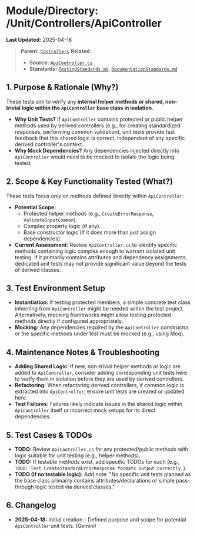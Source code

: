 # Module/Directory: /Unit/Controllers/ApiController

**Last Updated:** 2025-04-18

> **Parent:** [`Controllers`](../README.md)
> **Related:**
> * **Source:** [`ApiController.cs`](../../../../Zarichney.Server/Controllers/ApiController.cs)
> * **Standards:** [`TestingStandards.md`](../../../../Docs/Standards/TestingStandards.md), [`DocumentationStandards.md`](../../../../Docs/Standards/DocumentationStandards.md)

## 1. Purpose & Rationale (Why?)

These tests aim to verify any **internal helper methods or shared, non-trivial logic within the `ApiController` base class in isolation**.

* **Why Unit Tests?** If `ApiController` contains protected or public helper methods used by derived controllers (e.g., for creating standardized responses, performing common validation), unit tests provide fast feedback that this shared logic is correct, independent of any specific derived controller's context.
* **Why Mock Dependencies?** Any dependencies injected directly into `ApiController` would need to be mocked to isolate the logic being tested.

## 2. Scope & Key Functionality Tested (What?)

These tests focus *only* on methods defined directly within `ApiController`:

* **Potential Scope:**
    * Protected helper methods (e.g., `CreateErrorResponse`, `ValidateInputCommon`).
    * Complex property logic (if any).
    * Base constructor logic (if it does more than just assign dependencies).
* **Current Assessment:** Review `ApiController.cs` to identify specific methods containing logic complex enough to warrant isolated unit testing. If it primarily contains attributes and dependency assignments, dedicated unit tests may not provide significant value beyond the tests of derived classes.

## 3. Test Environment Setup

* **Instantiation:** If testing protected members, a simple concrete test class inheriting from `ApiController` might be needed within the test project. Alternatively, mocking frameworks might allow testing protected methods directly if configured appropriately.
* **Mocking:** Any dependencies required by the `ApiController` constructor or the specific methods under test must be mocked (e.g., using Moq).

## 4. Maintenance Notes & Troubleshooting

* **Adding Shared Logic:** If new, non-trivial helper methods or logic are added to `ApiController`, consider adding corresponding unit tests here to verify them in isolation before they are used by derived controllers.
* **Refactoring:** When refactoring derived controllers, if common logic is extracted into `ApiController`, ensure unit tests are created or updated here.
* **Test Failures:** Failures likely indicate issues in the shared logic within `ApiController` itself or incorrect mock setups for its direct dependencies.

## 5. Test Cases & TODOs

* **TODO:** Review `ApiController.cs` for any protected/public methods with logic suitable for unit testing (e.g., helper methods).
* **TODO:** If testable methods exist, add specific TODOs for each (e.g., `TODO: Test CreateStandardErrorResponse formats output correctly.`).
* **TODO (If no testable logic):** Add note: "No specific unit tests planned as the base class primarily contains attributes/declarations or simple pass-through logic tested via derived classes."

## 6. Changelog

* **2025-04-18:** Initial creation - Defined purpose and scope for potential `ApiController` unit tests. (Gemini)

